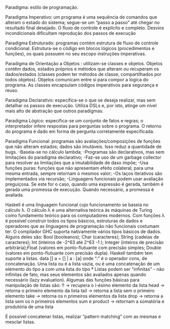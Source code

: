 Paradigma: estilo de programação.

Paradigma Imperativo: um programa é uma sequência de comandos que alteram o estado do sistema; segue-se um “passo a passo” até chegar no resultado final desejado. O fluxo de controle é explícito e completo. Desvios incondicionais dificultam reprodução dos passos de execução

Paradigma Estruturado: programas contém estrutura de fluxo de controle condicional. Estrutura-se o código em blocos lógicos (procedimentos e funções), os quais possuem no seu escopo instruções imperativas.

Paradigma de Orientação a Objetos : utilizam-se classes e objetos. Objetos contêm dados, estados próprios e métodos que alteram ou recuperam os dados/estados (classes podem ter métodos de classe, compartilhados por todos objetos). Objetos comunicam entre si para compor a lógica do programa. As classes encapsulam códigos imperativos para segurança e reuso.

Paradigma Declarativo: especifica-se o que se deseja realizar, mas sem detalhar os passos de execução. Utiliza DSLs e, por isto, atinge um nível mais alto de abstração que outros paradigmas.

Paradigma Lógico: especifica-se um conjunto de fatos e regras; o interpretador infere respostas para perguntas sobre o programa. O retorno do programa é dado em forma de pergunta corretamente especificada.

Paradigma Funcional: programas são avaliações/composições de funções que não alteram estados; dados são imutáveis. Isso reduz a quantidade de bugs.
        -Baseia-se no cálculo lambda;
        -Programas são declarativos, mas sem limitações do paradigma declarativo;
        -Faz-se uso de um garbage collector para resolver as limitações que a imutabilidade de daso impõe;
        -Usa funções puras: funções que não apresentam efeito colateral; para uma mesma entrada, sempre retornam o mesmos valor;
        -Os laços iterativos são implementados via recursão;
        -Linguagens funcionais podem usar avaliação preguiçosa. Se este for o caso, quando uma expressão é gerada, também é gerada uma promessa de execução. Quando necessário, a promessa é avaliada.

Haskell é uma linguagem funcional cujo funcionamento se baseia no cálculo λ.
O cálculo λ é uma alternativa teórica às máquinas de Turing como fundamento teórico para os computadores modernos.
Com funções λ é possível construir todos os tipos básicos, estruturas de dados e operadores que as linguagens de programação não funcionais costumam ter.
O compilador GHC suporta nativamente vários tipos básicos de dados. Alguns deles são: Bool (booleanos); Char (caracteres); String (cadeias de caracteres); Int (inteiros de -2^63 até 2^63 -1 ); Integer (inteiros de precisão arbitrária);Float (valores em ponto-flutuante com precisão simples; Double (valores em ponto-flutuante com precisão dupla).
Haskell também tem suporte a listas.
data [] a = [] | a : [a] 
onde “:” é o operador cons, de concatenação. Uma lista ou é a lista vazia, ou é uma concatenação de um elemento do tipo a com uma lista do tipo ª
Listas podem ser “infinitas” - não infinitas de fato, mas seus elementos são avaliados apenas quando necessário (lazy evaluation).
Algumas das funções básicas para manipulação de listas são:
!! → recupera o i-ésimo elemento da lista
head → retorna o primeiro elemento da lista
tail → retorna a lista sem o primeiro elemento
take → retorna os n primeiros elementos da lista
drop → retorna a lista sem os n primeiros elementos
sum e product → retornam a somatória e produtória de uma lista

É possível concatenar listas, realizar “pattern matching” com as mesmas e mesclar listas.
